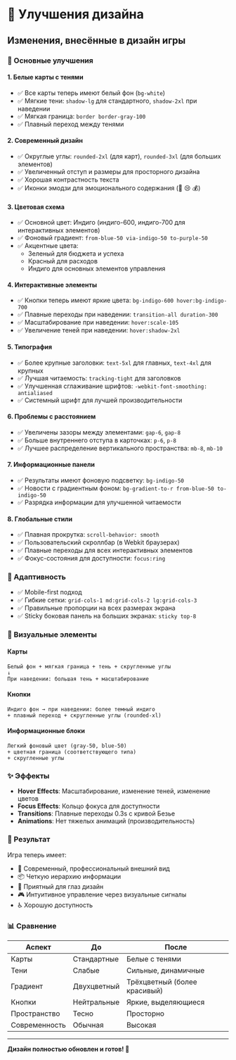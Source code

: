 # 🎨 Улучшения дизайна

## Изменения, внесённые в дизайн игры

### 🎯 Основные улучшения

#### 1. **Белые карты с тенями**
- ✅ Все карты теперь имеют белый фон (`bg-white`)
- ✅ Мягкие тени: `shadow-lg` для стандартного, `shadow-2xl` при наведении
- ✅ Мягкая граница: `border border-gray-100`
- ✅ Плавный переход между тенями

#### 2. **Современный дизайн**
- ✅ Округлые углы: `rounded-2xl` (для карт), `rounded-3xl` (для больших элементов)
- ✅ Увеличенный отступ и размеры для просторного дизайна
- ✅ Хорошая контрастность текста
- ✅ Иконки эмодзи для эмоционального содержания (🎉 😢 💰)

#### 3. **Цветовая схема**
- ✅ Основной цвет: Индиго (индиго-600, индиго-700 для интерактивных элементов)
- ✅ Фоновый градиент: `from-blue-50 via-indigo-50 to-purple-50`
- ✅ Акцентные цвета:
  - Зеленый для бюджета и успеха
  - Красный для расходов
  - Индиго для основных элементов управления

#### 4. **Интерактивные элементы**
- ✅ Кнопки теперь имеют яркие цвета: `bg-indigo-600 hover:bg-indigo-700`
- ✅ Плавные переходы при наведении: `transition-all duration-300`
- ✅ Масштабирование при наведении: `hover:scale-105`
- ✅ Увеличение теней при наведении: `hover:shadow-2xl`

#### 5. **Типография**
- ✅ Более крупные заголовки: `text-5xl` для главных, `text-4xl` для крупных
- ✅ Лучшая читаемость: `tracking-tight` для заголовков
- ✅ Улучшенная сглаживание шрифтов: `-webkit-font-smoothing: antialiased`
- ✅ Системный шрифт для лучшей производительности

#### 6. **Проблемы с расстоянием**
- ✅ Увеличены зазоры между элементами: `gap-6`, `gap-8`
- ✅ Больше внутреннего отступа в карточках: `p-6`, `p-8`
- ✅ Лучшее распределение вертикального пространства: `mb-8`, `mb-10`

#### 7. **Информационные панели**
- ✅ Результаты имеют фоновую подсветку: `bg-indigo-50`
- ✅ Новости с градиентным фоном: `bg-gradient-to-r from-blue-50 to-indigo-50`
- ✅ Разрядка информации для улучшенной читаемости

#### 8. **Глобальные стили**
- ✅ Плавная прокрутка: `scroll-behavior: smooth`
- ✅ Пользовательский скроллбар (в Webkit браузерах)
- ✅ Плавные переходы для всех интерактивных элементов
- ✅ Фокус-состояния для доступности: `focus:ring`

### 📱 Адаптивность

- ✅ Mobile-first подход
- ✅ Гибкие сетки: `grid-cols-1 md:grid-cols-2 lg:grid-cols-3`
- ✅ Правильные пропорции на всех размерах экрана
- ✅ Sticky боковая панель на больших экранах: `sticky top-8`

### 🎨 Визуальные элементы

#### Карты
```
Белый фон + мягкая граница + тень + скругленные углы
↓
При наведении: большая тень + масштабирование
```

#### Кнопки
```
Индиго фон → при наведении: более темный индиго
+ плавный переход + скругленные углы (rounded-xl)
```

#### Информационные блоки
```
Легкий фоновый цвет (gray-50, blue-50)
+ цветная граница (соответствующего типа)
+ скругленные углы
```

### ✨ Эффекты

- **Hover Effects**: Масштабирование, изменение теней, изменение цветов
- **Focus Effects**: Кольцо фокуса для доступности
- **Transitions**: Плавные переходы 0.3s с кривой Безье
- **Animations**: Нет тяжелых анимаций (производительность)

### 🎯 Результат

Игра теперь имеет:
- 🌟 Современный, профессиональный внешний вид
- 📦 Четкую иерархию информации
- 💎 Приятный для глаз дизайн
- 🎮 Интуитивное управление через визуальные сигналы
- ♿ Хорошую доступность

### 📊 Сравнение

| Аспект | До | После |
|--------|-----|--------|
| Карты | Стандартные | Белые с тенями |
| Тени | Слабые | Сильные, динамичные |
| Градиент | Двухцветный | Трёхцветный (более красивый) |
| Кнопки | Нейтральные | Яркие, выделяющиеся |
| Пространство | Тесно | Просторно |
| Современность | Обычная | Высокая |

---

**Дизайн полностью обновлен и готов! 🎉**


